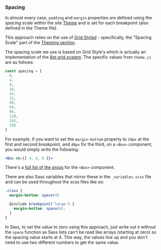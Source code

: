 ### Spacing

In almost every case, `padding` and `margin` properties are defined using the *spacing scale* within the site [Theme]() and is set for each breakpoint (also defined in the Theme file).

This approach relies on the use of [Grid Styled](https://github.com/jxnblk/grid-styled) - specifically, the "Spacing Scale" part of the [Theming section](https://github.com/jxnblk/grid-styled#theming).

The spacing scale we use is based on Grid Style's which is actually an implementation of the [8pt grid system](https://spec.fm/specifics/8-pt-grid). The specific values from `theme.js` are as follows:

```js
const spacing = [
  0,
  4,
  8,
  16,
  24,
  32,
  48,
  64,
  96,
  128,
  192,
  256
]
```

For example, if you want to set the `margin-bottom` property to `24px` at the first and second breakpoint, and `48px` for the third, on a `<Box>` component, you would simply write the following:

```jsx
<Box mb={[ 4, 4, 6 ]}>
```

There's a [full list of the props](https://github.com/jxnblk/grid-styled#props) for the `<Box>` component.

There are also Sass variables that mirror these in the `_variables.scss` file and can be used throughout the scss files like so:

```scss
.class {
  margin-bottom: space(4)

  @include breakpoint('large') {
    margin-bottom: space(6);
  }
}
```

In Sass, to set the value to zero using this approach, just write out `0` without the `space` function as Sass lists can't be read like arrays (starting at zero) so the spacing value starts at 4. This way, the values line up and you don't need to use two different numbers to get the same value.
